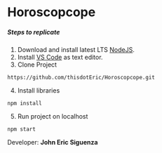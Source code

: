 # Horoscopcope

##### Steps to replicate

1. Download and install latest LTS [NodeJS](https://nodejs.org/en/download/).
2. Install [VS Code](https://code.visualstudio.com/download) as text editor.
3. Clone Project

```
https://github.com/thisdotEric/Horoscopcope.git
```
4. Install libraries

```
npm install
```
5. Run project on localhost
```
npm start
```

Developer: **John Eric Siguenza**
